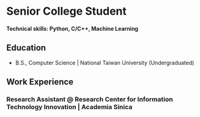 # Senior College Student

#### Technical skills: Python, C/C++, Machine Learning

## Education

- B.S., Computer Science | National Taiwan University (Undergraduated)

## Work Experience

### Research Assistant @ Research Center for Information Technology Innovation | Academia Sinica